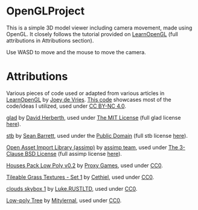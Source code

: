# OpenGLProject
This is a simple 3D model viewer including camera movement, made using OpenGL. It closely follows the tutorial provided on [LearnOpenGL](https://learnopengl.com/) (full attributions in Attributions section). 

Use WASD to move and the mouse to move the camera. 

# Attributions
Various pieces of code used or adapted from various articles in [LearnOpenGL](https://learnopengl.com/) by [Joey de Vries](https://twitter.com/JoeyDeVriez). [This code](https://learnopengl.com/code_viewer_gh.php?code=src/3.model_loading/1.model_loading/model_loading.cpp) showcases most of the code/ideas I utilized, used under [CC BY-NC 4.0](https://creativecommons.org/licenses/by/4.0/).

[glad](https://github.com/Dav1dde/glad/tree/glad2) by [David Herberth](https://dav1d.de/), used under [The MIT License](https://opensource.org/license/mit/) (full glad license [here](https://github.com/a-nagavalli/OpenGLProject/blob/main/LICENSES.md)). 

[stb](https://github.com/nothings/stb) by [Sean Barrett](http://nothings.org/), used under the [Public Domain](www.unlicense.org) (full stb license [here](https://github.com/a-nagavalli/OpenGLProject/blob/main/LICENSES.md)).

[Open Asset Import Library (assimp)](https://github.com/assimp/assimp/tree/master) by [assimp team](https://github.com/assimp/assimp/blob/master/CREDITS), used under [The 3-Clause BSD License](https://opensource.org/license/bsd-3-clause/) (full assimp license [here](https://github.com/a-nagavalli/OpenGLProject/blob/main/LICENSES.md)).

[Houses Pack Low Poly v0.2](https://opengameart.org/content/houses-pack-low-poly-v02) by [Proxy Games](https://opengameart.org/users/catalin-pavel), used under [CC0](https://creativecommons.org/publicdomain/zero/1.0/).

[Tileable Grass Textures - Set 1](https://opengameart.org/content/tileable-grass-textures-set-1) by [Cethiel](https://opengameart.org/users/cethiel), used under [CC0](https://creativecommons.org/publicdomain/zero/1.0/).

[clouds skybox 1](https://opengameart.org/content/clouds-skybox-1) by [Luke.RUSTLTD](https://opengameart.org/users/lukerustltd), used under [CC0](https://creativecommons.org/publicdomain/zero/1.0/).

[Low-poly Tree](https://opengameart.org/content/low-poly-tree-1) by [Mitylernal](https://opengameart.org/users/mitylernal), used under [CC0](https://creativecommons.org/publicdomain/zero/1.0/).